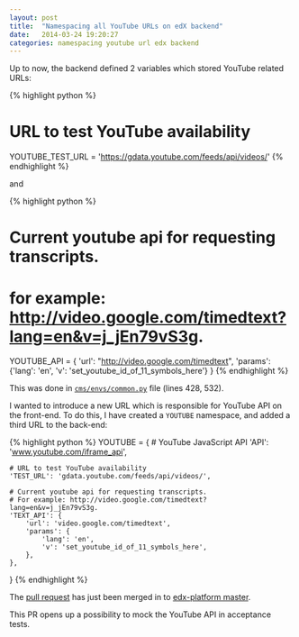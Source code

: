 ```yaml
---
layout: post
title:  "Namespacing all YouTube URLs on edX backend"
date:   2014-03-24 19:20:27
categories: namespacing youtube url edx backend
---
```


Up to now, the backend defined 2 variables which stored YouTube related URLs:

{% highlight python %}
# URL to test YouTube availability
YOUTUBE_TEST_URL = 'https://gdata.youtube.com/feeds/api/videos/'
{% endhighlight %}

and

{% highlight python %}
# Current youtube api for requesting transcripts.
# for example: http://video.google.com/timedtext?lang=en&v=j_jEn79vS3g.
YOUTUBE_API = {
    'url': "http://video.google.com/timedtext",
    'params': {'lang': 'en', 'v': 'set_youtube_id_of_11_symbols_here'}
}
{% endhighlight %}

This was done in [`cms/envs/common.py`](https://github.com/edx/edx-platform/blob/156b5312933ff5d6849e577bbd6bf80fd48de234/cms/envs/common.py) file (lines 428, 532).

I wanted to introduce a new URL which is responsible for YouTube API on
the front-end. To do this, I have created a `YOUTUBE` namespace, and
added a third URL to the back-end:

{% highlight python %}
YOUTUBE = {
    # YouTube JavaScript API
    'API': 'www.youtube.com/iframe_api',

    # URL to test YouTube availability
    'TEST_URL': 'gdata.youtube.com/feeds/api/videos/',

    # Current youtube api for requesting transcripts.
    # For example: http://video.google.com/timedtext?lang=en&v=j_jEn79vS3g.
    'TEXT_API': {
        'url': 'video.google.com/timedtext',
        'params': {
            'lang': 'en',
            'v': 'set_youtube_id_of_11_symbols_here',
        },
    },
}
{% endhighlight %}

The [pull request](https://github.com/edx/edx-platform/commit/1c8eed853ebc2788b187c231cd90ddaf05d5dbb9) has just been merged in to [edx-platform master](https://github.com/edx/edx-platform).

This PR opens up a possibility to mock the YouTube API in acceptance tests.
